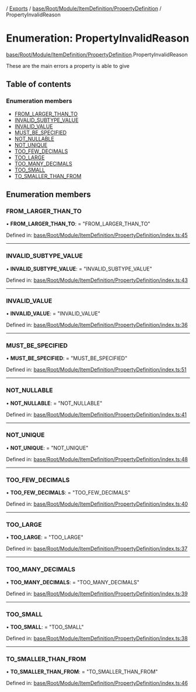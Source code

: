 [](../README.md) / [Exports](../modules.md) / [base/Root/Module/ItemDefinition/PropertyDefinition](../modules/base_root_module_itemdefinition_propertydefinition.md) / PropertyInvalidReason

# Enumeration: PropertyInvalidReason

[base/Root/Module/ItemDefinition/PropertyDefinition](../modules/base_root_module_itemdefinition_propertydefinition.md).PropertyInvalidReason

These are the main errors a property is able to give

## Table of contents

### Enumeration members

- [FROM\_LARGER\_THAN\_TO](base_root_module_itemdefinition_propertydefinition.propertyinvalidreason.md#from_larger_than_to)
- [INVALID\_SUBTYPE\_VALUE](base_root_module_itemdefinition_propertydefinition.propertyinvalidreason.md#invalid_subtype_value)
- [INVALID\_VALUE](base_root_module_itemdefinition_propertydefinition.propertyinvalidreason.md#invalid_value)
- [MUST\_BE\_SPECIFIED](base_root_module_itemdefinition_propertydefinition.propertyinvalidreason.md#must_be_specified)
- [NOT\_NULLABLE](base_root_module_itemdefinition_propertydefinition.propertyinvalidreason.md#not_nullable)
- [NOT\_UNIQUE](base_root_module_itemdefinition_propertydefinition.propertyinvalidreason.md#not_unique)
- [TOO\_FEW\_DECIMALS](base_root_module_itemdefinition_propertydefinition.propertyinvalidreason.md#too_few_decimals)
- [TOO\_LARGE](base_root_module_itemdefinition_propertydefinition.propertyinvalidreason.md#too_large)
- [TOO\_MANY\_DECIMALS](base_root_module_itemdefinition_propertydefinition.propertyinvalidreason.md#too_many_decimals)
- [TOO\_SMALL](base_root_module_itemdefinition_propertydefinition.propertyinvalidreason.md#too_small)
- [TO\_SMALLER\_THAN\_FROM](base_root_module_itemdefinition_propertydefinition.propertyinvalidreason.md#to_smaller_than_from)

## Enumeration members

### FROM\_LARGER\_THAN\_TO

• **FROM\_LARGER\_THAN\_TO**: = "FROM\_LARGER\_THAN\_TO"

Defined in: [base/Root/Module/ItemDefinition/PropertyDefinition/index.ts:45](https://github.com/onzag/itemize/blob/11a98dec/base/Root/Module/ItemDefinition/PropertyDefinition/index.ts#L45)

___

### INVALID\_SUBTYPE\_VALUE

• **INVALID\_SUBTYPE\_VALUE**: = "INVALID\_SUBTYPE\_VALUE"

Defined in: [base/Root/Module/ItemDefinition/PropertyDefinition/index.ts:43](https://github.com/onzag/itemize/blob/11a98dec/base/Root/Module/ItemDefinition/PropertyDefinition/index.ts#L43)

___

### INVALID\_VALUE

• **INVALID\_VALUE**: = "INVALID\_VALUE"

Defined in: [base/Root/Module/ItemDefinition/PropertyDefinition/index.ts:36](https://github.com/onzag/itemize/blob/11a98dec/base/Root/Module/ItemDefinition/PropertyDefinition/index.ts#L36)

___

### MUST\_BE\_SPECIFIED

• **MUST\_BE\_SPECIFIED**: = "MUST\_BE\_SPECIFIED"

Defined in: [base/Root/Module/ItemDefinition/PropertyDefinition/index.ts:51](https://github.com/onzag/itemize/blob/11a98dec/base/Root/Module/ItemDefinition/PropertyDefinition/index.ts#L51)

___

### NOT\_NULLABLE

• **NOT\_NULLABLE**: = "NOT\_NULLABLE"

Defined in: [base/Root/Module/ItemDefinition/PropertyDefinition/index.ts:41](https://github.com/onzag/itemize/blob/11a98dec/base/Root/Module/ItemDefinition/PropertyDefinition/index.ts#L41)

___

### NOT\_UNIQUE

• **NOT\_UNIQUE**: = "NOT\_UNIQUE"

Defined in: [base/Root/Module/ItemDefinition/PropertyDefinition/index.ts:48](https://github.com/onzag/itemize/blob/11a98dec/base/Root/Module/ItemDefinition/PropertyDefinition/index.ts#L48)

___

### TOO\_FEW\_DECIMALS

• **TOO\_FEW\_DECIMALS**: = "TOO\_FEW\_DECIMALS"

Defined in: [base/Root/Module/ItemDefinition/PropertyDefinition/index.ts:40](https://github.com/onzag/itemize/blob/11a98dec/base/Root/Module/ItemDefinition/PropertyDefinition/index.ts#L40)

___

### TOO\_LARGE

• **TOO\_LARGE**: = "TOO\_LARGE"

Defined in: [base/Root/Module/ItemDefinition/PropertyDefinition/index.ts:37](https://github.com/onzag/itemize/blob/11a98dec/base/Root/Module/ItemDefinition/PropertyDefinition/index.ts#L37)

___

### TOO\_MANY\_DECIMALS

• **TOO\_MANY\_DECIMALS**: = "TOO\_MANY\_DECIMALS"

Defined in: [base/Root/Module/ItemDefinition/PropertyDefinition/index.ts:39](https://github.com/onzag/itemize/blob/11a98dec/base/Root/Module/ItemDefinition/PropertyDefinition/index.ts#L39)

___

### TOO\_SMALL

• **TOO\_SMALL**: = "TOO\_SMALL"

Defined in: [base/Root/Module/ItemDefinition/PropertyDefinition/index.ts:38](https://github.com/onzag/itemize/blob/11a98dec/base/Root/Module/ItemDefinition/PropertyDefinition/index.ts#L38)

___

### TO\_SMALLER\_THAN\_FROM

• **TO\_SMALLER\_THAN\_FROM**: = "TO\_SMALLER\_THAN\_FROM"

Defined in: [base/Root/Module/ItemDefinition/PropertyDefinition/index.ts:46](https://github.com/onzag/itemize/blob/11a98dec/base/Root/Module/ItemDefinition/PropertyDefinition/index.ts#L46)
